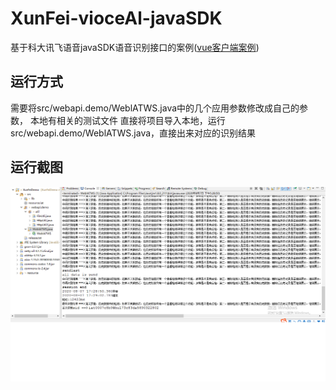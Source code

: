 # XunFei-vioceAl-javaSDK
基于科大讯飞语音javaSDK语音识别接口的案例([vue客户端案例](https://github.com/Ma-Tao007/xunfei-vioceAl-VueSDK))

## 运行方式
需要将src/webapi.demo/WeblATWS.java中的几个应用参数修改成自己的参数，
本地有相关的测试文件
直接将项目导入本地，运行src/webapi.demo/WeblATWS.java，直接出来对应的识别结果

## 运行截图
![image](https://github.com/Ma-Tao007/XunFei-vioceAl-javaSDK/blob/master/image/%E8%BF%90%E8%A1%8C%E6%95%88%E6%9E%9C.png)

